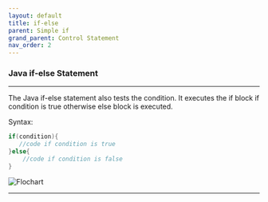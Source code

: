```yaml
---
layout: default
title: if-else
parent: Simple if
grand_parent: Control Statement
nav_order: 2
---
```

### Java if-else Statement

----

The Java if-else statement also tests the condition. It executes the if block if condition is true otherwise else block is executed.

Syntax:

```java
if(condition){  
   //code if condition is true  
}else{  
    //code if condition is false  
}  
```

![Flochart](https://static.javatpoint.com/images/core/if2.png)

------


